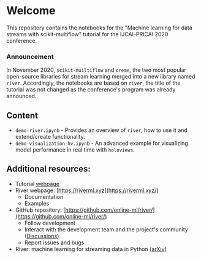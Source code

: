 # Welcome

This repository contains the notebooks for the "Machine learning for data streams with scikit-multiflow" tutorial for the IJCAI-PRICAI 2020 conference.

### Announcement
In November 2020, `scikit-muiltiflow` and `creme`, the two most popular open-source libraries for stream learning merged into a new library named `river`.
Accordingly, the notebooks are based on `river`, the title of the tutorial was not changed as the conference's program was already announced.

## Content
- `demo-river.ipynb` - Provides an overview of `river`, how to use it and extend/create functionality.
- `demo-visualization-hv.ipynb` - An advanced example for visualizing model performance in real time with `holoviews`.

## Additional resources:
- Tutorial [webpage](https://streamlearningtutorial2020.netlify.app/)
- River webpage: [https://riverml.xyz](https://riverml.xyz/)
  - Documentation
  - Examples
- GitHub repository: [https://github.com/online-ml/river/](https://github.com/online-ml/river/)
  - Follow development
  - Interact with the development team and the project's community ([Discussions](https://github.com/online-ml/river/discussions))
  - Report issues and bugs
- River: machine learning for streaming data in Python ([arXiv](https://arxiv.org/abs/2012.04740))
